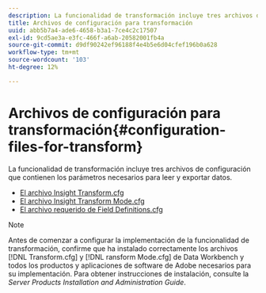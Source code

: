 ```yaml
---
description: La funcionalidad de transformación incluye tres archivos de configuración que contienen los parámetros necesarios para leer y exportar datos.
title: Archivos de configuración para transformación
uuid: abb5b7a4-ade6-4658-b3a1-7ce4c2c17507
exl-id: 9cd5ae3a-e3fc-466f-a6ab-20582001fb4a
source-git-commit: d9df90242ef96188f4e4b5e6d04cfef196b0a628
workflow-type: tm+mt
source-wordcount: '103'
ht-degree: 12%

---
```


# Archivos de configuración para transformación{#configuration-files-for-transform}

La funcionalidad de transformación incluye tres archivos de configuración que contienen los parámetros necesarios para leer y exportar datos.

* [El archivo Insight Transform.cfg](../../../../home/c-dataset-const-proc/c-transf-func/c-config-files-transf/t-ins-transf-file/t-ins-transf-file.md#task-857fc535ccdb4c39b763179efa4b0f13)
* [El archivo Insight Transform Mode.cfg](../../../../home/c-dataset-const-proc/c-transf-func/c-config-files-transf/t-transf-mode-file.md#task-816c4723c08541898cd3449474dee3df)
* [El archivo requerido de Field Definitions.cfg ](../../../../home/c-dataset-const-proc/c-transf-func/c-config-files-transf/c-req-field-def-file.md#concept-3697c777c09049ccac0354962e7bb64c)

>[!NOTE]
>
>Antes de comenzar a configurar la implementación de la funcionalidad de transformación, confirme que ha instalado correctamente los archivos [!DNL Transform.cfg] y [!DNL ransform Mode.cfg] de Data Workbench y todos los productos y aplicaciones de software de Adobe necesarios para su implementación. Para obtener instrucciones de instalación, consulte la *Server Products Installation and Administration Guide*.

